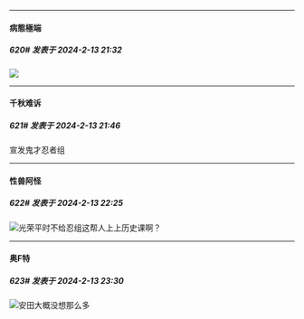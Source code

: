 
*****

####  病態極端  
##### 620#       发表于 2024-2-13 21:32

<img src="https://p.sda1.dev/15/3c7da9e24d0be9517f5d1d965fa8c19e/ror-cancelled.jpg" referrerpolicy="no-referrer">


*****

####  千秋难诉  
##### 621#       发表于 2024-2-13 21:46

宣发鬼才忍者组


*****

####  性兽阿怪  
##### 622#       发表于 2024-2-13 22:25

<img src="https://static.saraba1st.com/image/smiley/face2017/068.png" referrerpolicy="no-referrer">光荣平时不给忍组这帮人上上历史课啊？


*****

####  奥F特  
##### 623#       发表于 2024-2-13 23:30

<img src="https://static.saraba1st.com/image/smiley/face2017/067.png" referrerpolicy="no-referrer">安田大概没想那么多

